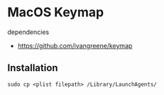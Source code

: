 # MacOS Keymap

dependencies

* https://github.com/ivangreene/keymap

## Installation

```shell
sudo cp <plist filepath> /Library/LaunchAgents/  
```
